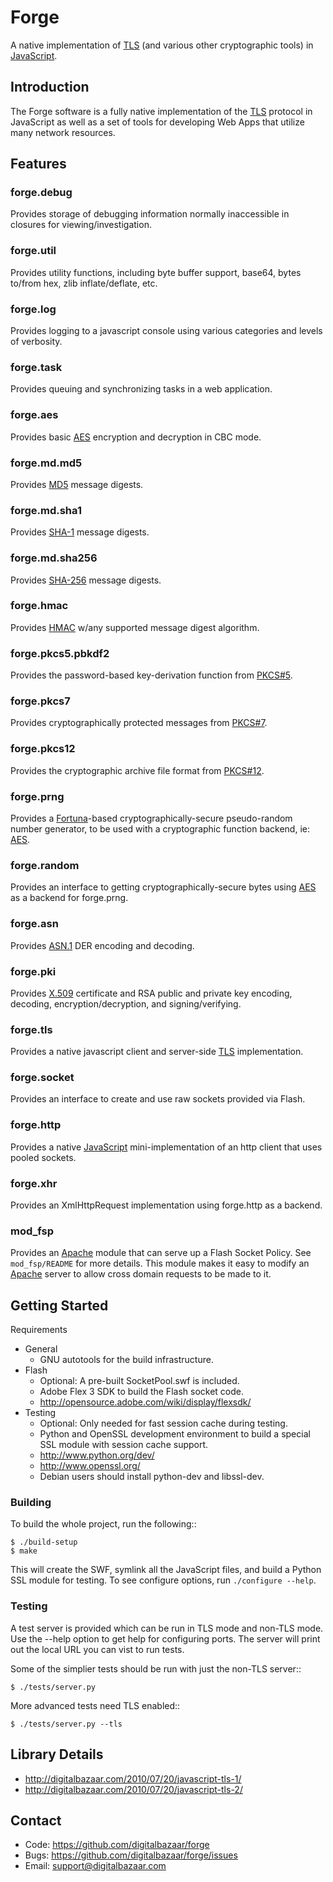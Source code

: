 Forge
=====

A native implementation of [TLS][] (and various other cryptographic tools) in
[JavaScript][].

Introduction
------------

The Forge software is a fully native implementation of the [TLS][] protocol in
JavaScript as well as a set of tools for developing Web Apps that utilize many
network resources.

Features
--------

### forge.debug

Provides storage of debugging information normally inaccessible in
closures for viewing/investigation.

### forge.util

Provides utility functions, including byte buffer support, base64,
bytes to/from hex, zlib inflate/deflate, etc.

### forge.log

Provides logging to a javascript console using various categories and
levels of verbosity.

### forge.task

Provides queuing and synchronizing tasks in a web application.

### forge.aes

Provides basic [AES][] encryption and decryption in CBC mode.

### forge.md.md5

Provides [MD5][] message digests.

### forge.md.sha1

Provides [SHA-1][] message digests.

### forge.md.sha256

Provides [SHA-256][] message digests.

### forge.hmac

Provides [HMAC][] w/any supported message digest algorithm.

### forge.pkcs5.pbkdf2

Provides the password-based key-derivation function from [PKCS#5][].

### forge.pkcs7

Provides cryptographically protected messages from [PKCS#7][].

### forge.pkcs12

Provides the cryptographic archive file format from [PKCS#12][].

### forge.prng

Provides a [Fortuna][]-based cryptographically-secure pseudo-random number
generator, to be used with a cryptographic function backend, ie: [AES][].

### forge.random

Provides an interface to getting cryptographically-secure bytes using
[AES][] as a backend for forge.prng.

### forge.asn

Provides [ASN.1][] DER encoding and decoding.

### forge.pki

Provides [X.509][] certificate and RSA public and private key encoding,
decoding, encryption/decryption, and signing/verifying.

### forge.tls

Provides a native javascript client and server-side [TLS][] implementation.

### forge.socket

Provides an interface to create and use raw sockets provided via Flash.

### forge.http

Provides a native [JavaScript][] mini-implementation of an http client that
uses pooled sockets.

### forge.xhr

Provides an XmlHttpRequest implementation using forge.http as a backend.

### mod\_fsp

Provides an [Apache][] module that can serve up a Flash Socket Policy. See
`mod_fsp/README` for more details. This module makes it easy to modify
an [Apache][] server to allow cross domain requests to be made to it.


Getting Started
---------------

Requirements

* General
  * GNU autotools for the build infrastructure.
* Flash
  * Optional: A pre-built SocketPool.swf is included.
  * Adobe Flex 3 SDK to build the Flash socket code.
  * http://opensource.adobe.com/wiki/display/flexsdk/
* Testing
  * Optional: Only needed for fast session cache during testing.
  * Python and OpenSSL development environment to build a special SSL module
    with session cache support.
  * http://www.python.org/dev/
  * http://www.openssl.org/
  * Debian users should install python-dev and libssl-dev.

### Building ###

To build the whole project, run the following::

    $ ./build-setup
    $ make

This will create the SWF, symlink all the JavaScript files, and build a Python
SSL module for testing. To see configure options, run `./configure --help`.

### Testing ###

A test server is provided which can be run in TLS mode and non-TLS mode. Use
the --help option to get help for configuring ports. The server will print out
the local URL you can vist to run tests.

Some of the simplier tests should be run with just the non-TLS server::

    $ ./tests/server.py

More advanced tests need TLS enabled::

    $ ./tests/server.py --tls


Library Details
---------------

* http://digitalbazaar.com/2010/07/20/javascript-tls-1/
* http://digitalbazaar.com/2010/07/20/javascript-tls-2/

Contact
-------

* Code: https://github.com/digitalbazaar/forge
* Bugs: https://github.com/digitalbazaar/forge/issues
* Email: support@digitalbazaar.com

[AES]: http://en.wikipedia.org/wiki/Advanced_Encryption_Standard
[ASN.1]: http://en.wikipedia.org/wiki/ASN.1
[Apache]: http://httpd.apache.org/
[Fortuna]: http://en.wikipedia.org/wiki/Fortuna_(PRNG)
[HMAC]: http://en.wikipedia.org/wiki/HMAC
[JavaScript]: http://en.wikipedia.org/wiki/JavaScript
[MD5]: http://en.wikipedia.org/wiki/MD5
[PKCS#5]: http://en.wikipedia.org/wiki/PKCS
[PKCS#7]: http://en.wikipedia.org/wiki/Cryptographic_Message_Syntax
[PKCS#12]: http://en.wikipedia.org/wiki/PKCS_%E2%99%AF12
[SHA-1]: http://en.wikipedia.org/wiki/SHA-1
[SHA-256]: http://en.wikipedia.org/wiki/SHA-256
[TLS]: http://en.wikipedia.org/wiki/Transport_Layer_Security
[X.509]: http://en.wikipedia.org/wiki/SHA-256

